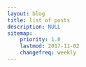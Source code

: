 ```yaml
---
layout: blog
title: list of posts
description: NULL
sitemap:
    priority: 1.0
    lastmod: 2017-11-02
    changefreq: weekly
---
```

